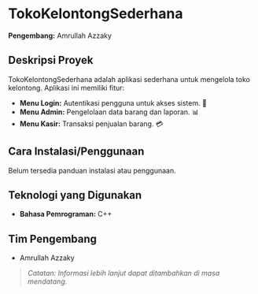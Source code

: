 # TokoKelontongSederhana

**Pengembang:** Amrullah Azzaky

## Deskripsi Proyek
TokoKelontongSederhana adalah aplikasi sederhana untuk mengelola toko kelontong. Aplikasi ini memiliki fitur:
- **Menu Login:** Autentikasi pengguna untuk akses sistem. 🛂
- **Menu Admin:** Pengelolaan data barang dan laporan. 📊
- **Menu Kasir:** Transaksi penjualan barang. 💳

## Cara Instalasi/Penggunaan
Belum tersedia panduan instalasi atau penggunaan.

## Teknologi yang Digunakan
- **Bahasa Pemrograman:** C++

## Tim Pengembang
- Amrullah Azzaky

> *Catatan: Informasi lebih lanjut dapat ditambahkan di masa mendatang.*

